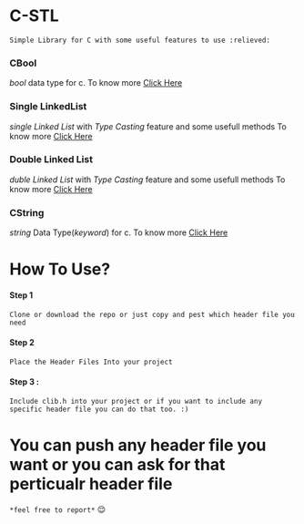 # C-STL
    Simple Library for C with some useful features to use :relieved:

### CBool 
*bool* data type for c. 
To know more [Click Here](Docs/cbool/instruction.md)
  
### Single LinkedList 
*single Linked List* with *Type Casting* feature and some usefull methods To know more [Click Here](Docs/linkedlist/instruction.md)
  
### Double Linked List 
*duble Linked List* with *Type Casting* feature and some usefull methods To know more [Click Here](Docs/linkedlist/instruction.md)

### CString
*string* Data Type(*keyword*) for c. To know more [Click Here](Docs/cstring/instruction.md)

# How To Use?
#### Step 1 
    Clone or download the repo or just copy and pest which header file you need
    
#### Step 2 
    Place the Header Files Into your project

#### Step 3 :
    Include clib.h into your project or if you want to include any specific header file you can do that too. :)

# You can push any header file you want or you can ask for that perticualr header file 
``` *feel free to report* ``` :relieved:


